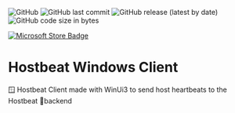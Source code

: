 ![GitHub](https://img.shields.io/github/license/ruben69695/hostbeat-win?color=purple)
![GitHub last commit](https://img.shields.io/github/last-commit/ruben69695/hostbeat-win)
![GitHub release (latest by date)](https://img.shields.io/github/v/release/ruben69695/hostbeat-win?color=purple)
![GitHub code size in bytes](https://img.shields.io/github/languages/code-size/ruben69695/hostbeat-win?color=purple)

[![Microsoft Store Badge](https://get.microsoft.com/images/en-us%20dark.svg "Get it on Microsoft App Store")](https://apps.microsoft.com/store/detail/9PPNR91LRTNL?launch=true&mode=full)

# Hostbeat Windows Client 
🪟 Hostbeat Client made with WinUi3 to send host heartbeats to the Hostbeat 🌋backend
